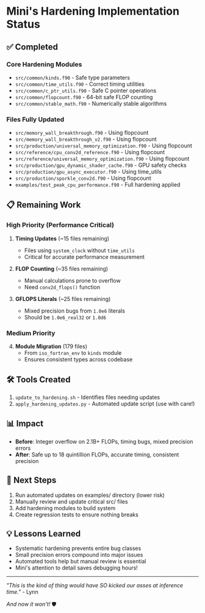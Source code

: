 # Mini's Hardening Implementation Status

## ✅ Completed

### Core Hardening Modules
- `src/common/kinds.f90` - Safe type parameters 
- `src/common/time_utils.f90` - Correct timing utilities
- `src/common/c_ptr_utils.f90` - Safe C pointer operations
- `src/common/flopcount.f90` - 64-bit safe FLOP counting
- `src/common/stable_math.f90` - Numerically stable algorithms

### Files Fully Updated
- `src/memory_wall_breakthrough.f90` - Using flopcount
- `src/memory_wall_breakthrough_v2.f90` - Using flopcount
- `src/production/universal_memory_optimization.f90` - Using flopcount
- `src/reference/cpu_conv2d_reference.f90` - Using flopcount
- `src/reference/universal_memory_optimization.f90` - Using flopcount
- `src/production/gpu_dynamic_shader_cache.f90` - GPU safety checks
- `src/production/gpu_async_executor.f90` - Using time_utils
- `src/production/sporkle_conv2d.f90` - Using flopcount
- `examples/test_peak_cpu_performance.f90` - Full hardening applied

## 📋 Remaining Work

### High Priority (Performance Critical)
1. **Timing Updates** (~15 files remaining)
   - Files using `system_clock` without `time_utils`
   - Critical for accurate performance measurement
   
2. **FLOP Counting** (~35 files remaining)
   - Manual calculations prone to overflow
   - Need `conv2d_flops()` function

3. **GFLOPS Literals** (~25 files remaining)
   - Mixed precision bugs from `1.0e6` literals
   - Should be `1.0e6_real32` or `1.0d6`

### Medium Priority
4. **Module Migration** (179 files)
   - From `iso_fortran_env` to `kinds` module
   - Ensures consistent types across codebase

## 🛠️ Tools Created

1. `update_to_hardening.sh` - Identifies files needing updates
2. `apply_hardening_updates.py` - Automated update script (use with care!)

## 📊 Impact

- **Before**: Integer overflow on 2.1B+ FLOPs, timing bugs, mixed precision errors
- **After**: Safe up to 18 quintillion FLOPs, accurate timing, consistent precision

## 🎯 Next Steps

1. Run automated updates on examples/ directory (lower risk)
2. Manually review and update critical src/ files
3. Add hardening modules to build system
4. Create regression tests to ensure nothing breaks

## 💡 Lessons Learned

- Systematic hardening prevents entire bug classes
- Small precision errors compound into major issues
- Automated tools help but manual review is essential
- Mini's attention to detail saves debugging hours!

---

*"This is the kind of thing would have SO kicked our asses at inference time."* - Lynn

*And now it won't!* 🛡️